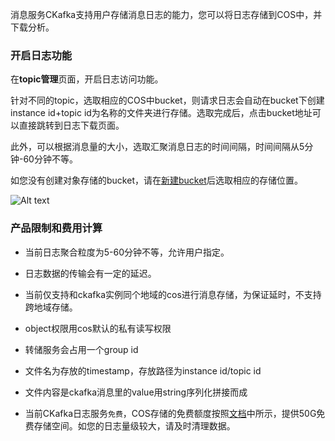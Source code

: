 消息服务CKafka支持用户存储消息日志的能力，您可以将日志存储到COS中，并下载分析。

### 开启日志功能
在**topic管理**页面，开启日志访问功能。

针对不同的topic，选取相应的COS中bucket，则请求日志会自动在bucket下创建instance id+topic id为名称的文件夹进行存储。选取完成后，点击bucket地址可以直接跳转到日志下载页面。

此外，可以根据消息量的大小，选取汇聚消息日志的时间间隔，时间间隔从5分钟-60分钟不等。

如您没有创建对象存储的bucket，请在[新建bucket](https://console.qcloud.com/cos4/bucket)后选取相应的存储位置。


![Alt text](https://main.qcloudimg.com/raw/61fe42efc86a1260db2235fea9c56c52.jpg)

### 产品限制和费用计算
- 当前日志聚合粒度为5-60分钟不等，允许用户指定。
- 日志数据的传输会有一定的延迟。
- 当前仅支持和ckafka实例同个地域的cos进行消息存储，为保证延时，不支持跨地域存储。
- object权限用cos默认的私有读写权限
- 转储服务会占用一个group id
- 文件名为存放的timestamp，存放路径为instance id/topic id
- 文件内容是ckafka消息里的value用string序列化拼接而成

- 当前CKafka日志服务`免费`，COS存储的免费额度按照[文档](https://www.qcloud.com/document/product/436/6240)中所示，提供50G免费存储空间。如您的日志量级较大，请及时清理数据。
